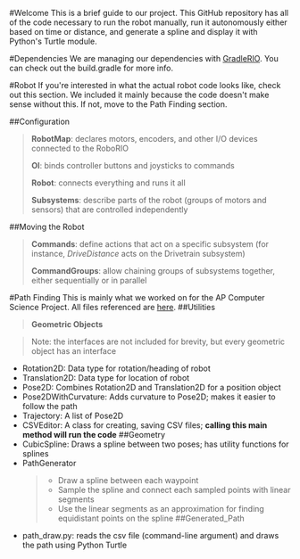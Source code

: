 #Welcome
This is a brief guide to our project. This GitHub repository has all of the code necessary to run the robot manually, run it autonomously either based on time or distance, and generate a spline and display it with Python's Turtle module.

#Dependencies
We are managing our dependencies with [GradleRIO](https://github.com/wpilibsuite/GradleRIO). You can check out the build.gradle for more info. 

#Robot
If you're interested in what the actual robot code looks like, check out this section. We included it mainly because the code doesn't make sense without this.
If not, move to the Path Finding section.

##Configuration
> **RobotMap**: declares motors, encoders, and other I/O devices connected to the RoboRIO
>
> **OI**: binds controller buttons and joysticks to commands
>
> **Robot**: connects everything and runs it all
>
> **Subsystems**: describe parts of the robot (groups of motors and sensors) that are controlled independently

##Moving the Robot
> **Commands**: define actions that act on a specific subsystem (for instance, _DriveDistance_ acts on the Drivetrain subsystem)
>
> **CommandGroups**: allow chaining groups of subsystems together, either sequentially or in parallel


#Path Finding
This is mainly what we worked on for the AP Computer Science Project. All files referenced are [here](https://github.com/athenian-robotics/Skeleton/tree/Trajectory-Planning/src/main/java/frc/team852/lib).
##Utilities
> **Geometric Objects**

> Note: the interfaces are not included for brevity, but every geometric object has an interface 
* Rotation2D: Data type for rotation/heading of robot
* Translation2D: Data type for location of robot
* Pose2D: Combines Rotation2D and Translation2D for a position object
* Pose2DWithCurvature: Adds curvature to Pose2D; makes it easier to follow the path
* Trajectory: A list of Pose2D
* CSVEditor: A class for creating, saving CSV files; **calling this main method will run the code**
##Geometry
* CubicSpline: Draws a spline between two poses; has utility functions for splines
* PathGenerator
    > * Draw a spline between each waypoint
    > * Sample the spline and connect each sampled points with linear segments
    > * Use the linear segments as an approximation for finding equidistant points on the spline
##Generated_Path
* path_draw.py: reads the csv file (command-line argument) and draws the path using Python Turtle



